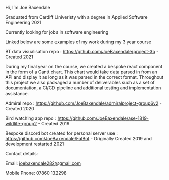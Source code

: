Hi, I’m Joe Baxendale

Graduated from Cardiff Univeristy with a degree in Applied Software Engineering 2021

Currently looking for jobs in software engineering


Linked below are some examples of my work during my 3 year course


BT data visualisation repo : https://github.com/JoeBaxendale/project-3b - Created 2021

During my final year on the course, we created a bespoke react component in the form of a Gantt chart. This chart would take data parsed in from an API and display it as long as it was parsed in the correct format. Throughout this project we also packaged a number of deliverables such as a set of documentation, a CI/CD pipeline and additional testing and implementation assistance.


Admiral repo : https://github.com/JoeBaxendale/admiralproject-group6v2 - Created 2020

Bird watching app repo : https://github.com/JoeBaxendale/ase-1819-wildlife-group2 - Created 2019

Bespoke discord bot created for personal server use : https://github.com/JoeBaxendale/FatBot - Originally Created 2019 and development restarted 2021


Contact details:

Email: joebaxendale282@gmail.com

Mobile Phone: 07860 132298
